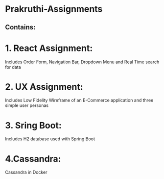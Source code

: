 # Prakruthi-Assignments
## Contains:
# 1. React Assignment:
Includes Order Form, Navigation Bar, Dropdown Menu and Real Time search for data
# 2. UX Assignment:
Includes Low Fidelity Wireframe of an E-Commerce application and three simple user personas
# 3. Sring Boot:
Includes H2 database used with Spring Boot
# 4.Cassandra:
Cassandra in Docker
